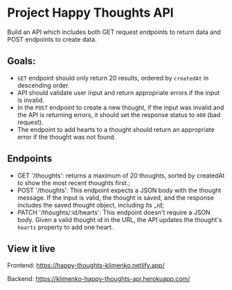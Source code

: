 # Project Happy Thoughts API

Build an API which includes both GET request endpoints to return data and POST endpoints to create data.

## Goals: 

- `GET` endpoint should only return 20 results, ordered by `createdAt` in descending order.
- API should validate user input and return appropriate errors if the input is invalid.
- In the `POST` endpoint to create a new thought, if the input was invalid and the API is returning errors, it should set the response status to `400` (bad request).
- The endpoint to add hearts to a thought should return an appropriate error if the thought was not found.

## Endpoints
- GET '/thoughts': returns a maximum of 20 thoughts, sorted by createdAt to show the most recent thoughts first.;
- POST '/thoughts': This endpoint expects a JSON body with the thought message. If the input is valid, the thought is saved, and the response includes the saved thought object, including its _id;
- PATCH '/thoughts/:id/hearts': This endpoint doesn't require a JSON body. Given a valid thought id in the URL, the API updates the thought's `hearts` property to add one heart.

## View it live

Frontend: https://happy-thoughts-klimenko.netlify.app/

Backend: https://klimenko-happy-thoughts-api.herokuapp.com/

